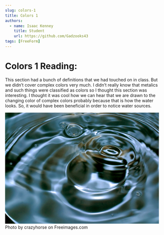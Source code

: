 ```yaml
---
slug: colors-1
title: Colors 1
authors:
  - name: Isaac Kenney
    title: Student
    url: https://github.com/Gadzooks43
tags: [FreeForm]
---
```

# Colors 1 Reading:

This section had a bunch of definitions that we had touched on in class. But we didn’t cover complex colors very much. I didn’t really know that metalics and such things were classified as colors so I thought this section was interesting. I thought it was cool how we can hear that we are drawn to the changing color of complex colors probably because that is how the water looks. So, it would have been beneficial in order to notice water sources. 

![photo](content/blog/metalic-water.jpg)
Photo by crazyhorse on Freeimages.com
